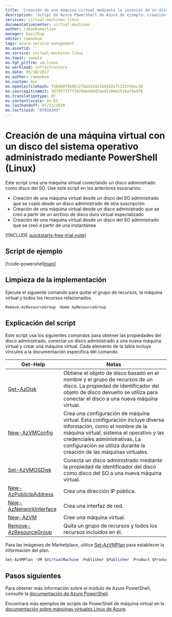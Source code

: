 ```yaml
---
title: 'Creación de una máquina virtual mediante la conexión de un disco administrado como disco del sistema operativo (Linux): PowerShell'
description: 'Script de Azure PowerShell de Azure de ejemplo: creación de una máquina virtual conectando un disco administrado como disco del SO'
services: virtual-machines-linux
documentationcenter: virtual-machines
author: ramankumarlive
manager: kavithag
editor: ramankum
tags: azure-service-management
ms.assetid: ''
ms.service: virtual-machines-linux
ms.topic: sample
ms.tgt_pltfrm: vm-linux
ms.workload: infrastructure
ms.date: 05/10/2017
ms.author: ramankum
ms.custom: mvc
ms.openlocfilehash: f38d80f950bc27b6a53d43bdd42e7c325fddec39
ms.sourcegitcommit: 3d79f737ff34708b48dd2ae45100e2516af9ed78
ms.translationtype: HT
ms.contentlocale: es-ES
ms.lasthandoff: 07/23/2020
ms.locfileid: "87010349"
---
```

# <a name="create-a-virtual-machine-using-an-existing-managed-os-disk-with-powershell-linux"></a>Creación de una máquina virtual con un disco del sistema operativo administrado mediante PowerShell (Linux)

Este script crea una máquina virtual conectando un disco administrado como disco del SO. Use este script en los anteriores escenarios:
* Creación de una máquina virtual desde un disco del SO administrado que se copió desde un disco administrado de otra suscripción
* Creación de una máquina virtual desde un disco administrado que se creó a partir de un archivo de disco duro virtual especializado 
* Creación de una máquina virtual desde un disco del SO administrado que se creó a partir de una instantánea 

[!INCLUDE [quickstarts-free-trial-note](../../../includes/quickstarts-free-trial-note.md)]

 

## <a name="sample-script"></a>Script de ejemplo

[!code-powershell[main](../../../powershell_scripts/virtual-machine/create-vm-from-snapshot/create-vm-from-snapshot.ps1 "Create VM from snapshot")]

## <a name="clean-up-deployment"></a>Limpieza de la implementación

Ejecute el siguiente comando para quitar el grupo de recursos, la máquina virtual y todos los recursos relacionados.

```powershell
Remove-AzResourceGroup -Name myResourceGroup
```

## <a name="script-explanation"></a>Explicación del script

Este script usa los siguientes comandos para obtener las propiedades del disco administrado, conectar un disco administrado a una nueva máquina virtual y crear una máquina virtual. Cada elemento de la tabla incluye vínculos a la documentación específica del comando.

| Get-Help | Notas |
|---|---|
| [Get-AzDisk](/powershell/module/az.compute/get-azdisk) | Obtiene el objeto de disco basado en el nombre y el grupo de recursos de un disco. La propiedad de identificador del objeto de disco devuelto se utiliza para conectar el disco a una nueva máquina virtual. |
| [New-AzVMConfig](/powershell/module/az.compute/new-azvmconfig) | Crea una configuración de máquina virtual. Esta configuración incluye diversa información, como el nombre de la máquina virtual, sistema el operativo y las credenciales administrativas. La configuración se utiliza durante la creación de las máquinas virtuales. |
| [Set-AzVMOSDisk](/powershell/module/az.compute/set-azvmosdisk) | Conecta un disco administrado mediante la propiedad de identificador del disco como disco del SO a una nueva máquina virtual. |
| [New-AzPublicIpAddress](/powershell/module/az.network/new-azpublicipaddress) | Crea una dirección IP pública. |
| [New-AzNetworkInterface](/powershell/module/az.network/new-aznetworkinterface) | Crea una interfaz de red. |
| [New-AzVM](/powershell/module/az.compute/new-azvm) | Cree una máquina virtual. |
|[Remove-AzResourceGroup](/powershell/module/az.resources/remove-azresourcegroup) | Quita un grupo de recursos y todos los recursos incluidos en él. |

Para las imágenes de Marketplace, utilice [Set-AzVMPlan](/powershell/module/az.compute/set-azvmplan) para establecer la información del plan.

```powershell
Set-AzVMPlan -VM $VirtualMachine -Publisher $Publisher -Product $Product -Name $Bame
```

## <a name="next-steps"></a>Pasos siguientes

Para obtener más información sobre el módulo de Azure PowerShell, consulte la [documentación de Azure PowerShell](/powershell/azure/).

Encontrará más ejemplos de scripts de PowerShell de máquina virtual en la [documentación sobre máquinas virtuales Linux de Azure](../linux/powershell-samples.md?toc=%2fazure%2fvirtual-machines%2flinux%2ftoc.json).
